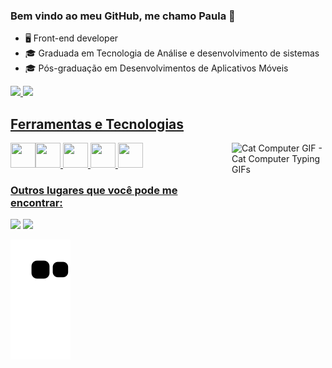 ### Bem vindo ao meu GitHub, me chamo Paula 👋
<!--
**httpsucla/httpsucla** is a ✨ _special_ ✨ repository because its `README.md` (this file) appears on your GitHub profile.

Here are some ideas to get you started:

- 🔭 I’m currently working on ...
- 🌱 I’m currently learning ...
- 👯 I’m looking to collaborate on ...
- 🤔 I’m looking for help with ...
- 💬 Ask me about ...
- 📫 How to reach me: ...
- 😄 Pronouns: ...
- ⚡ Fun fact: ...
-->

- 🖥 Front-end developer
- 🎓 Graduada em Tecnologia de Análise e desenvolvimento de sistemas
- 🎓 Pós-graduação em Desenvolvimentos de Aplicativos Móveis
  
<div>
  <a href="https://github.com/httpsucla">
  <img height="180em" src="https://github-readme-stats.vercel.app/api?username=httpsucla&show_icons=true&theme=dracula&include_all_commits=true&count_private=true"/>
  <img height="180em" src="https://github-readme-stats.vercel.app/api/top-langs/?username=httpsucla&layout=compact&langs_count=7&theme=dracula"/>
</div>

## Ferramentas e Tecnologias
<img src="https://cdn.jsdelivr.net/gh/devicons/devicon/icons/angularjs/angularjs-plain.svg" width="40" height="40"/><img src="https://cdn.jsdelivr.net/gh/devicons/devicon/icons/csharp/csharp-original.svg" width="40" height="40"/> 
            <img src="https://cdn.jsdelivr.net/gh/devicons/devicon/icons/javascript/javascript-original.svg" width="40" height="40"/>
            <img src="https://cdn.jsdelivr.net/gh/devicons/devicon/icons/react/react-original.svg" width="40" height="40"/>
            <img src="https://cdn.jsdelivr.net/gh/devicons/devicon/icons/typescript/typescript-original.svg" width="40" height="40"/>
  <img align="right" src="https://media.tenor.com/y2JXkY1pXkwAAAAC/cat-computer.gif" alt="Cat Computer GIF - Cat Computer Typing GIFs" width="150" height="150">  

  ### Outros lugares  que você pode me encontrar:

<div>
<a href="https://www.linkedin.com/in/paula-sucla-a76901185" target="_blank"><img src="https://img.shields.io/badge/-LinkedIn-%230077B5?style=for-the-badge&logo=linkedin&logoColor=white" target="_blank"></a>
 <a href = "mailto:paulasucla@gmail.com"><img src="https://img.shields.io/badge/Gmail-D14836?style=for-the-badge&logo=gmail&logoColor=white" target="_blank"></a>
</div>
  
 ![Snake animation](https://github.com/httpsucla/httpsucla/blob/output/github-contribution-grid-snake.svg)
          
                  
